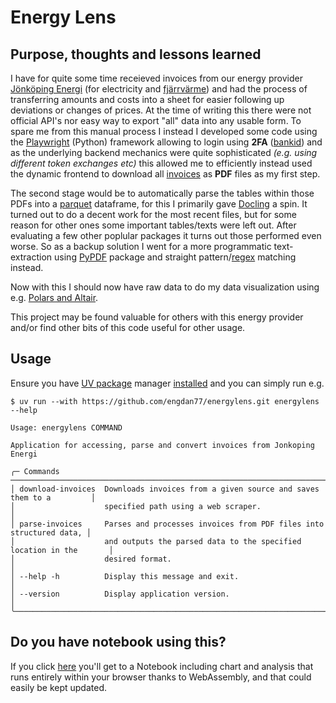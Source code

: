 # Energy Lens



## Purpose, thoughts and lessons learned

I have for quite some time receieved invoices from our energy provider [Jönköping Energi](https://jonkopingenergi.se) (for electricity and [fjärrvärme](https://sv.wikipedia.org/wiki/Fjärrvärme)) and had the process of transferring amounts and costs into a sheet for easier following up deviations or changes of prices. At the time of writing this there were not official API's nor easy way to export "all" data into any usable form. To spare me from this manual process I instead I developed some code using the [Playwright](https://playwright.dev) (Python) framework allowing to login using **2FA** ([bankid](https://www.bankid.com)) and as the underlying backend mechanics were quite sophisticated *(e.g. using different token exchanges etc)* this allowed me to efficiently instead used the dynamic frontend to download all <u>invoices</u> as **PDF** files as my first step.

The second stage would be to automatically parse the tables within those PDFs into a [parquet](https://parquet.apache.org/docs/file-format/) dataframe, for this I primarily gave [Docling](https://github.com/docling-project/docling) a spin. It turned out to do a decent work for the most recent files, but for some reason for other ones some important tables/texts were left out. After evaluating a few other poplular packages it turns out those performed even worse. So as a backup solution I went for a more programmatic text-extraction using [PyPDF](https://pypdf.readthedocs.io/en/stable/) package and straight pattern/[regex](https://en.wikipedia.org/wiki/Regular_expression) matching instead. 

Now with this I should now have raw data to do my data visualization using e.g. [Polars and Altair](https://docs.pola.rs/user-guide/misc/visualization/).

This project may be found valuable for others with this energy provider and/or find other bits of this code useful for other usage.

## Usage

Ensure you have [UV package](https://docs.astral.sh/uv/guides/install-python/) manager <u>installed</u> and you can simply run e.g.

```shell
$ uv run --with https://github.com/engdan77/energylens.git energylens --help                              

Usage: energylens COMMAND

Application for accessing, parse and convert invoices from Jonkoping Energi

╭─ Commands ────────────────────────────────────────────────────────────────────────────╮
│ download-invoices  Downloads invoices from a given source and saves them to a         │
│                    specified path using a web scraper.                                │
│ parse-invoices     Parses and processes invoices from PDF files into structured data, │
│                    and outputs the parsed data to the specified location in the       │
│                    desired format.                                                    │
│ --help -h          Display this message and exit.                                     │
│ --version          Display application version.                                       │
╰───────────────────────────────────────────────────────────────────────────────────────╯
```



## Do you have notebook using this?

If you click [here](https://engdan77.github.io/notebooks/apps/energy.html) you'll get to a Notebook including chart and analysis that runs entirely within your browser thanks to WebAssembly, and that could easily be kept updated. 

